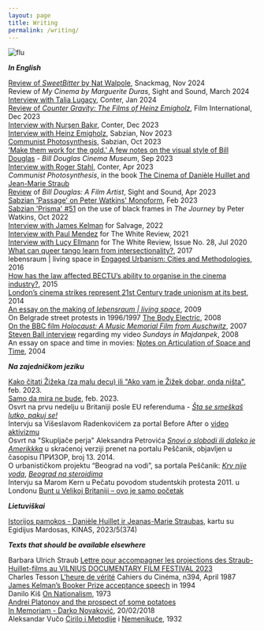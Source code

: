 ```yaml
---
layout: page
title: Writing
permalink: /writing/
---
```

  
![flu](https://github.com/rosedetivoli/rosedetivoli.github.io/assets/22683802/2dc8f195-d495-4da6-873a-a32a5285500d)

**_In English_**
  
[Review of _SweetBitter_ by Nat Walpole](https://snackmag.co.uk/sweetbitter-review), Snackmag, Nov 2024    
Review of _My Cinema by Marguerite Duras_, Sight and Sound, March 2024  
[Interview with Talia Lugacy](https://www.conter.scot/2024/1/16/the-veterans-forgotten-by-the-war-state/), Conter, Jan 2024  
[Review of _Counter Gravity: The Films of Heinz Emigholz_](https://filmint.nu/counter-gravity-the-films-of-heinz-emigholz-book-review-rastko-novakovic/), Film International, Dec 2023  
[Interview with Nurşen Bakır](https://www.conter.scot/2023/12/11/event-documenting-the-battle-of-fatsa/), Conter, Dec 2023  
[Interview with Heinz Emigholz](https://www.sabzian.be/text/sculptures-in-time), Sabzian, Nov 2023  
[Communist Photosynthesis](https://sabzian.be/text/communist-photosynthesis), Sabzian, Oct 2023  
[‘Make them work for the gold.’ A few notes on the visual style of Bill Douglas](https://www.bdcmuseum.org.uk/news/make-them-work-for-the-gold-a-few-notes-on-the-visual-style-of-bill-douglas-as-illuminated-by-his-working-papers-by-rastko-novakovic/) - _Bill Douglas Cinema Museum_, Sep 2023  
[Interview with Roger Stahl](https://www.conter.scot/2023/4/10/theatres-of-war-exposing-the-military-entertainment-complex/), Conter, Apr 2023  
_Communist Photosynthesis_, in the book [The Cinema of Danièle Huillet and Jean-Marie Straub](http://www.mhra.org.uk/publications/mi-14)  
[Review](https://rosedetivoli.github.io/images/SnS_Douglas_2023.pdf) of _Bill Douglas: A Film Artist_, Sight and Sound, Apr 2023  
[Sabzian 'Passage' on Peter Watkins' Monoform](https://sabzian.be/text/passage-rastko-novakovi%C4%87-0), Feb 2023  
[Sabzian 'Prisma' #51](https://sabzian.be/prisma/prisma-51) on the use of black frames in _The Journey_ by Peter Watkins, Oct 2022  
[Interview with James Kelman](https://salvage.zone/existence-is-a-guerilla-campaign-an-interview-with-james-kelman/) for Salvage, 2022  
[Interview with Paul Mendez](https://www.thewhitereview.org/feature/interview-with-paul-mendez/) for The White Review, 2021  
[Interview with Lucy Ellmann](https://www.thewhitereview.org/issue/issue-no-28/) for The White Review, Issue No. 28, Jul 2020  
[What can queer tango learn from intersectionality?](https://rosedetivoli.github.io/qts_inter/), 2017  
lebensraum | living space in [Engaged Urbanism: Cities and Methodologies](https://www.bloomsbury.com/uk/engaged-urbanism-9781784534592/), 2016    
[How has the law affected BECTU’s ability to organise in the cinema industry?](https://rosedetivoli.github.io/trade_union_recognition/), 2015  
[London’s cinema strikes represent 21st Century trade unionism at its best](http://opendemocracy.net/ourkingdom/rastko-novakovic/londons-cinema-strikes-represent-21st-century-trade-unionism-at-its-best), 2014  
[An essay on the making of _lebensraum | living space_](https://rosedetivoli.github.io/images/lebensraum-essay2.pdf), 2009  
On Belgrade street protests in 1996/1997 [The Body Electric](http://pescanik.net/2008/06/the-body-electric/), 2008  
[On the BBC film _Holocaust: A Music Memorial Film from Auschwitz_](https://rosedetivoli.github.io/holocaust/), 2007    
[Steven Ball interview](http://www.studycollection.co.uk/sundaysinmajdanpek/) regarding my video _Sundays in Majdanpek_, 2008  
An essay on space and time in movies: [Notes on Articulation of Space and Time](https://rosedetivoli.github.io/images/spaceandtime.pdf), 2004  
  

**_Na zajedničkom jeziku_**
  
[Kako čitati Žižeka (za malu decu) ili "Ako vam je Žižek dobar, onda ništa"](https://www.rastko.co.uk/zizek/), feb. 2023.    
[Samo da mira ne bude](https://www.rastko.co.uk/sdmnb/), feb. 2023.    
Osvrt na prvu nedelju u Britaniji posle EU referenduma - [_Šta se smeškaš lutko, pakuj se!_](http://pescanik.net/sta-se-smeskas-lutko-pakuj-se/)  
Intervju sa Višeslavom Radenkovićem za portal Before After o [video aktivizmu](http://beforeafter.rs/life/video-aktivizam/)  
Osvrt na "Skupljače perja" Aleksandra Petrovića [_Snovi o slobodi ili daleko je Amerikkka_](http://pescanik.net/snovi-o-slobodi-ili-daleko-je-amerikkka/) u skraćenoj verziji prenet na portalu Peščanik, objavljen u časopisu ПРИЗОР, broj 13. 2014.  
O urbanističkom projektu “Beograd na vodi”, sa portala Peščanik: [_Krv nije voda_](http://pescanik.net/2014/03/krv-nije-voda/), [_Beograd na steroidima_](http://pescanik.net/2014/05/beograd-na-steroidima/)  
Intervju sa Marom Kern u Pečatu povodom studentskih protesta 2011. u Londonu [Bunt u Velikoj Britaniji – ovo je samo početak](http://www.pecat.co.rs/2011/01/bunt-u-v-britaniji-ovo-je-samo-pocetak/)  

**_Lietuviškai_**  
  
[Istorijos pamokos - Danièle Huillet ir Jeanas-Marie Straubas](https://www.zurnalaskinas.lt/is-arciau/2023-11-01/Istorijos-pamokos), kartu su Egidijus Mardosas, KINAS, 2023/5(374)  
  
**_Texts that should be available elsewhere_**

Barbara Ulrich Straub [Lettre pour accompagner les projections des Straub-Huillet-films au VILNIUS DOCUMENTARY FILM FESTIVAL 2023](https://rosedetivoli.github.io/images/Lettre_VDFF.pdf)  
Charles Tesson [L'heure de vérité](https://rosedetivoli.github.io/images/verite.pdf) Cahiers du Cinéma, n394, April 1987  
[James Kelman’s Booker Prize acceptance speech](https://rosedetivoli.github.io/kelman/) in 1994  
Danilo Kiš [On Nationalism](https://rosedetivoli.github.io/kis), 1973  
[Andrei Platonov and the prospect of some potatoes](https://rosedetivoli.github.io/platonov)  
[In Memoriam - Darko Novaković](http://www.rastko.co.uk/darko/), 20/02/2018    
Aleksandar Vučo [Ćirilo i Metodije](https://rosedetivoli.github.io/images/ALEKSANDAR_VUCO_cirilo.pdf) i [Nemenikuće](https://rosedetivoli.github.io/images/ALEKSANDAR_VUCO_nemenikuce.pdf), 1932  
